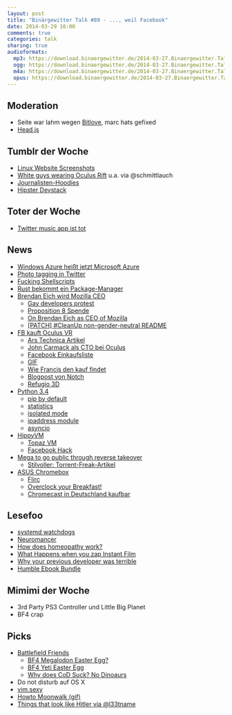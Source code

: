 ```yaml
---
layout: post
title: "Binärgewitter Talk #89 - ..., weil Facebook"
date: 2014-03-29 16:00
comments: true
categories: talk
sharing: true
audioformats:
  mp3: https://download.binaergewitter.de/2014-03-27.Binaergewitter.Talk.89.mp3
  ogg: https://download.binaergewitter.de/2014-03-27.Binaergewitter.Talk.89.ogg
  m4a: https://download.binaergewitter.de/2014-03-27.Binaergewitter.Talk.89.m4a
  opus: https://download.binaergewitter.de/2014-03-27.Binaergewitter.Talk.89.opus
---
```


## Moderation

- Seite war lahm wegen [Bitlove](http://bitlove.org/), marc hats gefixed
- [Head.js](http://headjs.com/)

## Tumblr der Woche

- [Linux Website Screenshots](http://linux-website-screenshots.tumblr.com/)
- [White guys wearing Oculus Rift](http://whiteguyswearinoculusrifts.tumblr.com/) u.a. via @schmittlauch
- [Journalisten-Hoodies](http://journalisten-hoodies.tumblr.com/)
- [Hipster Devstack](http://hipsterdevstack.tumblr.com/)

## Toter der Woche

- [Twitter music app ist tot](http://www.engadget.com/2014/03/21/twitter-music-shutdown/)

## News

- [Windows Azure heißt jetzt Microsoft Azure](http://arstechnica.com/information-technology/2014/03/windows-azure-no-more-microsoft-renames-its-cloud-computing-service/)
- [Photo tagging in Twitter](https://blog.twitter.com/2014/photos-just-got-more-social)
- [Fucking Shellscripts](http://fuckingshellscripts.org/)
- [Rust bekommt ein Package-Manager](https://mail.mozilla.org/pipermail/rust-dev/2014-March/009090.html)
- [Brendan Eich wird Mozilla CEO](https://brendaneich.com/2014/03/mozilla-news/)
    * [Gay developers protest](http://arstechnica.com/business/2014/03/gay-firefox-developers-boycott-mozilla-to-protest-ceo-hire/)
    * [Proposition 8 Spende](http://projects.latimes.com/prop8/donation/8930/)
    * [On Brendan Eich as CEO of Mozilla](http://subfictional.com/2014/03/24/on-brendan-eich-as-ceo-of-mozilla/)
    * [[PATCH] #CleanUp non-gender-neutral README](https://lkml.org/lkml/2014/3/23/230)
- [FB kauft Oculus VR](http://techcrunch.com/2014/03/25/facebook-oculus-deal/)
    * [Ars Technica Artikel](http://arstechnica.com/gaming/2014/03/facebook-purchases-vr-headset-maker-oculus-for-2-billion/)
    * [John Carmack als CTO bei Oculus](http://www.oculusvr.com/blog/john-carmack-joins-oculus-as-cto/)
    * [Facebook Einkaufsliste ](http://en.wikipedia.org/wiki/List_of_mergers_and_acquisitions_by_Facebook)
    * [GIF](http://asset-4.soup.io/asset/7095/4076_4610_480.gif)
    * [Wie Francis den kauf findet](http://www.youtube.com/watch?v=VFx0p_8fXXQ)
    * [Blogpost von Notch](http://notch.net/2014/03/virtual-reality-is-going-to-change-the-world/)
    * [Refugio 3D](http://www.bloculus.de/refugio-3d-diy-virtual-reality-fuer-20e/)
- [Python 3.4](http://docs.python.org/3.4/whatsnew/3.4.html)
    * [pip by default](http://docs.python.org/3.4/whatsnew/3.4.html#whatsnew-pep-453)
    * [statistics](http://docs.python.org/3.4/library/statistics.html#module-statistics)
    * [isolated mode](http://docs.python.org/3.4/whatsnew/3.4.html#whatsnew-isolated-mode)
    * [ipaddress module](http://docs.python.org/3.4/library/ipaddress.html#module-ipaddress)
    * [asyncio](http://docs.python.org/3.4/library/asyncio.html#module-asyncio)
- [HippyVM](http://hippyvm.com/)
    * [Topaz VM](https://github.com/topazproject/topaz)
    * [Facebook Hack](http://code.facebook.com/posts/264544830379293/hack-a-new-programming-language-for-hhvm/)
- [Mega to go public through reverse takeover](http://arstechnica.com/tech-policy/2014/03/mega-opts-for-a-reverse-takeover-so-it-can-go-public-on-nz-exchange/)
    * [Stilvoller: Torrent-Freak-Artikel](http://torrentfreak.com/dotcoms-mega-plans-179m-public-listing-via-reverse-takeover-140325/)
- [ASUS Chromebox](http://arstechnica.com/gadgets/2014/03/review-asus-brings-chrome-os-to-mini-pcs-in-a-low-power-inexpensive-package/)
  * [Flirc](http://flirc.tv/)
  * [Overclock your Breakfast!](https://i659.photobucket.com/albums/uu315/SecuROM__/Miscellaneous/leet_cereal.jpg)
  * [Chromecast in Deutschland kaufbar](http://www.amazon.de/dp/B00ICIJIJQ/?tag=krebsco-21)

## Lesefoo

- [systemd watchdogs](http://0pointer.de/blog/projects/watchdog.html)
- [Neuromancer](http://amzn.to/1mx0SJ7)
- [How does homeopathy work?](http://www.howdoeshomeopathywork.com/)
- [What Happens when you zap Instant Film](http://www.wired.com/design/2014/03/glitch-artist-car-battery-high-voltage-electricity/)
- [Why your previous developer was terrible](https://medium.com/p/506a06ae35ea)
- [Humble Ebook Bundle](https://www.humblebundle.com/)

## Mimimi der Woche

- 3rd Party PS3 Controller und Little Big Planet
- BF4 crap

## Picks

- [Battlefield Friends](https://www.youtube.com/watch?v=s6I27mJyZi0)
    * [BF4 Megalodon Easter Egg?](https://www.youtube.com/watch?v=fk5fdlbwL34)
    * [BF4 Yeti Easter Egg](https://www.youtube.com/watch?v=bpU1kNQkF3o&list=UUw7FkXsC00lH2v2yB5LQoYA)
    * [Why does CoD Suck? No Dinoaurs](http://kotaku.com/5811215/embattlefield-3-reaches-out-to-4chan-withdinosaurs/all)
- Do not disturb auf OS X
- [vim.sexy](http://vim.sexy/)
- [Howto Moonwalk (gif)](https://lh5.googleusercontent.com/-lEZDY3Z9M5g/UzDoZd1C6CI/AAAAAAAAcgg/xh1EpfWNciw/w574-h851-no/14+-+1)
- [Things that look like Hitler via @l33tname](http://thingsthatlooklikehitler.com/)

